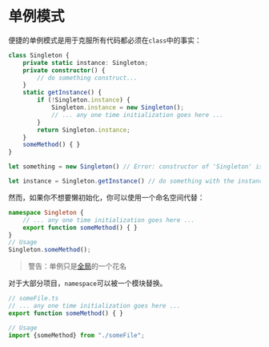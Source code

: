 # 单例模式

便捷的单例模式是用于克服所有代码都必须在`class`中的事实：
```ts
class Singleton {
    private static instance: Singleton;
    private constructor() {
        // do something construct...
    }
    static getInstance() {
        if (!Singleton.instance) {
            Singleton.instance = new Singleton();
            // ... any one time initialization goes here ...
        }
        return Singleton.instance;
    }
    someMethod() { }
}

let something = new Singleton() // Error: constructor of 'Singleton' is private.

let instance = Singleton.getInstance() // do something with the instance...
```

然而，如果你不想要懒初始化，你可以使用一个命名空间代替：
```ts
namespace Singleton {
    // ... any one time initialization goes here ...
    export function someMethod() { }
}
// Usage
Singleton.someMethod();
```

> 警告：单例只是[全局]()的一个花名

对于大部分项目，`namespace`可以被一个模块替换。
```ts
// someFile.ts
// ... any one time initialization goes here ...
export function someMethod() { }

// Usage
import {someMethod} from "./someFile";
```